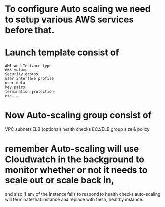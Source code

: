 # To configure Auto scaling we need to setup various AWS services before that.
  # Launch template consist of
    AMI and Instance type
    EBS volume
    Security groups
    user interface profile
    user data
    key pairs
    termination protection
    etc....

# Now Auto-scaling group consist of
  VPC subnets
  ELB (optional)
  health checks EC2/ELB
  group size & policy

# remember Auto-scaling will use Cloudwatch in the background to monitor whether or not it needs to scale out or scale back in, 
  and also if any of the instance fails to respond to health checks auto-scaling will terminate that instance and replace with fresh, healthy instance.

